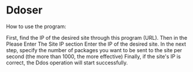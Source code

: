 # Ddoser

How to use the program:

First, find the IP of the desired site through this program (URL).
Then in the Please Enter The Site IP section
Enter the IP of the desired site.
In the next step, specify the number of packages you want to be sent to the site per second (the more than 1000, the more effective)
Finally, if the site's IP is correct, the Ddos operation will start successfully.
